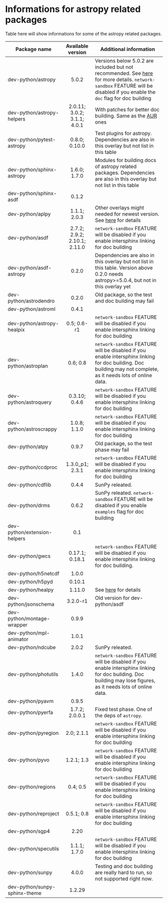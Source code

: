 # Informations for astropy related packages
Table here will show informations for some of the astropy related packages.

Package name | Available version | Additional information
------------ | :---------------: | ----------------------
dev-python/astropy            | 5.0.2                        | Versions below 5.0.2 are included but not recommended. See [here](https://github.com/Universebenzene/benzene-overlay/tree/master/dev-python/astropy#note-for-astropy) for more details. `network-sandbox` FEATURE will be disabled if you enable the `doc` flag for doc building
dev-python/astropy-helpers    | 2.0.11; 3.0.2; 3.1.1; 4.0.1  | With patches for better doc building. Same as the [AUR](https://aur.archlinux.org/packages/python-astropy-helpers/) ones
dev-python/pytest-astropy     | 0.8.0; 0.10.0                | Test plugins for astropy. Dependencies are also in this overlay but not list in this table
dev-python/sphinx-astropy     | 1.6.0; 1.7.0                 | Modules for building docs of astropy related packages. Dependencies are also in this overlay but not list in this table
dev-python/sphinx-asdf        | 0.1.2                        |
dev-python/aplpy              | 1.1.1; 2.0.3                 | Other overlays might needed for newest version. See [here](https://github.com/Universebenzene/benzene-overlay/tree/master/dev-python/aplpy#note-for-aplpy) for details
dev-python/asdf               | 2.7.2; 2.9.2; 2.10.1; 2.11.0 | `network-sandbox` FEATURE will be disabled if you enable intersphinx linking for doc building
dev-python/asdf-astropy       | 0.2.0                        | Dependencies are also in this overlay but not list in this table. Version above 0.2.0 needs astropy>=5.0.4, but not in this overlay yet
dev-python/astrodendro        | 0.2.0                        | Old package, so the test and doc building may fail
dev-python/astroml            | 0.4.1                        |
dev-python/astropy-healpix    | 0.5; 0.6-r1                  | `network-sandbox` FEATURE will be disabled if you enable intersphinx linking for doc building
dev-python/astroplan          | 0.6; 0.8                     | `network-sandbox` FEATURE will be disabled if you enable intersphinx linking for doc building. Doc building may not complete, as it needs lots of online data.
dev-python/astroquery         | 0.3.10; 0.4.6                | `network-sandbox` FEATURE will be disabled if you enable intersphinx linking for doc building
dev-python/astroscrappy       | 1.0.8; 1.1.0                 | `network-sandbox` FEATURE will be disabled if you enable intersphinx linking for doc building
dev-python/atpy               | 0.9.7                        | Old package, so the test phase may fail
dev-python/ccdproc            | 1.3.0\_p1; 2.3.1             | `network-sandbox` FEATURE will be disabled if you enable intersphinx linking for doc building
dev-python/cdflib             | 0.4.4                        | SunPy releated.
dev-python/drms               | 0.6.2                        | SunPy releated. `network-sandbox` FEATURE will be disabled if you enable `examples` flag for doc building
dev-python/extension-helpers  | 0.1                          |
dev-python/gwcs               | 0.17.1; 0.18.1               | `network-sandbox` FEATURE will be disabled if you enable intersphinx linking for doc building.
dev-python/h5netcdf           | 1.0.0                        |
dev-python/h5pyd              | 0.10.1                       |
dev-python/healpy             | 1.11.0                       | See [here](https://github.com/Universebenzene/benzene-overlay/tree/master/dev-python/healpy#note-for-healpy) for details
dev-python/jsonschema         | 3.2.0-r1                     | Old version for dev-python/asdf
dev-python/montage-wrapper    | 0.9.9                        |
dev-python/mpl-animator       | 1.0.1                        |
dev-python/ndcube             | 2.0.2                        | SunPy releated.
dev-python/photutils          | 1.4.0                        | `network-sandbox` FEATURE will be disabled if you enable intersphinx linking for doc building. Doc building may lose figures, as it needs lots of online data.
dev-python/pyavm              | 0.9.5                        |
dev-python/pyerfa             | 1.7.2; 2.0.0.1               | Fixed test phase. One of the deps of `astropy`.
dev-python/pyregion           | 2.0; 2.1.1                   | `network-sandbox` FEATURE will be disabled if you enable intersphinx linking for doc building
dev-python/pyvo               | 1.2.1; 1.3                   | `network-sandbox` FEATURE will be disabled if you enable intersphinx linking for doc building
dev-python/regions            | 0.4; 0.5                     | `network-sandbox` FEATURE will be disabled if you enable intersphinx linking for doc building
dev-python/reproject          | 0.5.1; 0.8                   | `network-sandbox` FEATURE will be disabled if you enable intersphinx linking for doc building
dev-python/sgp4               | 2.20                         |
dev-python/specutils          | 1.1.1; 1.7.0                 | `network-sandbox` FEATURE will be disabled if you enable intersphinx linking for doc building
dev-python/sunpy              | 4.0.0                        | Testing and doc building are really hard to run, so not supported right now.
dev-python/sunpy-sphinx-theme | 1.2.29                       |

